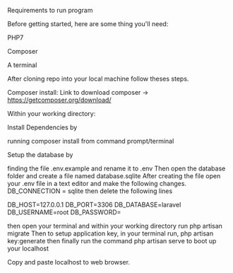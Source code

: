 Requirements to run program

Before getting started, here are some thing you'll need:

PHP7

Composer

A terminal

After cloning repo into your local machine follow theses steps.

Composer install:
Link to download composer -> https://getcomposer.org/download/

Within your working directory:

Install Dependencies by 

running composer install from command prompt/terminal

Setup the database by 

finding the file .env.example and rename it to .env
Then open the database folder and create a file named database.sqlite
After creating the file open your .env file in a text editor and make the following
changes. DB_CONNECTION = sqlite then delete the following lines 


DB_HOST=127.0.0.1
DB_PORT=3306
DB_DATABASE=laravel
DB_USERNAME=root
DB_PASSWORD=

then open 
your terminal and within your working directory run php artisan migrate
Then to setup application key, in your terminal run, php artisan key:generate then finally
run the command php artisan serve to boot up your localhost


Copy and paste localhost to web browser.
